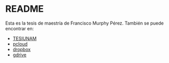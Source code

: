 # README
Esta es la tesis de maestría de Francisco Murphy Pérez.
También se puede encontrar en:
- [TESIUNAM](132.248.9.195/ptd2019/junio/0790696/Index.html)
- [pcloud](https://u.pcloud.link/publink/show?code=XZiHeUkZpvUVMjLDnEf2lM0Xpup8IFaf0wGV)
- [dropbox](https://www.dropbox.com/s/7d44vaaauomjmy0/0790696.pdf?dl=0)
- [gdrive](https://drive.google.com/file/d/11clN5DNAX_4lLSuDO6OS19YLgRy3VWVf/view?usp=sharing)
